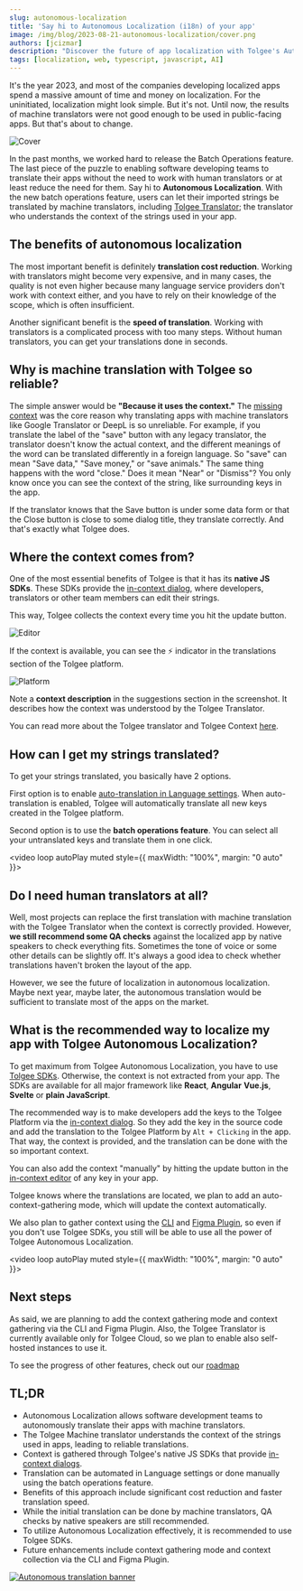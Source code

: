 ```yaml
---
slug: autonomous-localization
title: 'Say hi to Autonomous Localization (i18n) of your app'
image: /img/blog/2023-08-21-autonomous-localization/cover.png
authors: [jcizmar]
description: "Discover the future of app localization with Tolgee's Autonomous Localization. Our AI-powered translator understands context, providing reliable translations quickly and cost-effectively. Works seamlessly with major frameworks like React, Angular, Vue.js, Svelte, or JavaScript."
tags: [localization, web, typescript, javascript, AI]
---
```


It's the year 2023, and most of the companies developing localized apps spend a massive amount of time and money on
localization. For the uninitiated, localization might look simple. But it's not. Until now, the results of machine translators
were not good enough to be used in public-facing apps. But that's about to change.

![Cover](/img/blog/2023-08-21-autonomous-localization/cover.png)

<!--truncate-->

In the past months, we worked hard to release the Batch Operations feature. The last piece of the puzzle to enabling software
developing teams to translate their apps without the need to work with human translators or at least reduce the need
for them.
Say hi to **Autonomous Localization**. With the new batch operations feature, users can let their imported strings be
translated by machine translators, including [Tolgee Translator](/blog/tolgee-ai-translator); the translator who understands the context
of the strings used in your app.

## The benefits of autonomous localization

The most important benefit is definitely **translation cost reduction**. Working with translators might become very expensive, and in many cases, the quality is not even higher because many language service providers don't work with context either, and you have to rely on their knowledge of the scope, which is often insufficient.

Another significant benefit is the **speed of translation**. Working with translators is a complicated process with too many steps. Without
human translators, you can get your translations done in seconds.

## Why is machine translation with Tolgee so reliable?

The simple answer would be **"Because it uses the context."** The [missing context](/blog/context-gamechanger-localization)
was the core reason why translating apps with machine
translators like Google Translator or DeepL is so unreliable. For example, if you translate the label of the "save" button with any legacy
translator, the translator doesn't know the actual context, and the different meanings of the word can be translated
differently in a foreign language. So "save" can mean "Save data," "Save money," or "save animals." The same thing happens with the word "close."
Does it mean "Near" or "Dismiss"? You only know once you can see the context of the string, like surrounding keys in the app.

If the translator knows that the Save button is under some data form or that the Close button is close to some dialog title,
they translate correctly. And that's exactly what Tolgee does.

## Where the context comes from?

One of the most essential benefits of Tolgee is that it has its **native JS SDKs**.
These SDKs provide the [in-context dialog](/js-sdk/in-context),
where developers, translators or other team members can edit their strings.

This way, Tolgee collects the context every time you hit the update button.

![Editor](/img/blog/2023-08-21-autonomous-localization/editor.png)

If the context is available, you can see the ⚡ indicator in the translations section of the Tolgee platform.

![Platform](/img/blog/2023-08-21-autonomous-localization/platform.png)

Note a **context description** in the suggestions section in the screenshot.
It describes how the context was understood by the Tolgee Translator.

You can read more about the Tolgee translator and Tolgee Context [here](/blog/tolgee-ai-translator).

## How can I get my strings translated?

To get your strings translated, you basically have 2 options.

First option is to enable [auto-translation in Language settings](/blog/tolgee-ai-translator).
When auto-translation is enabled, Tolgee will automatically translate all new keys created in the Tolgee platform.

Second option is to use the **batch operations feature**. You can select all your untranslated keys and translate them in one click.

<video loop autoPlay muted style={{ maxWidth: "100%", margin: "0 auto" }}>

  <source src="/img/blog/2023-08-21-autonomous-localization/batch-video.webm"></source>
</video>

## Do I need human translators at all?

Well, most projects can replace the first translation with machine translation with the Tolgee Translator when the context is correctly provided.
However, **we still recommend some QA checks** against the localized app by native speakers to check everything fits. Sometimes the tone of voice or some other details can be slightly off. It's always a good idea to check whether translations haven't broken the layout of the app.

However, we see the future of localization in autonomous localization. Maybe next year, maybe later, the autonomous
translation would be sufficient to translate most of the apps on the market.

## What is the recommended way to localize my app with Tolgee Autonomous Localization?

To get maximum from Tolgee Autonomous Localization, you have to use [Tolgee SDKs](/js-sdk). Otherwise, the context is not extracted
from your app. The SDKs are available for all major framework like **React**, **Angular** **Vue.js**, **Svelte** or **plain JavaScript**.

The recommended way is to make developers add the keys to the Tolgee Platform via the [in-context dialog](/js-sdk/in-context).
So they add the key in the source code and add the translation to the Tolgee Platform by `Alt + Clicking` in the app.
That way, the context is provided, and the translation can be done with the so important context.

You can also add the context "manually" by hitting the update button in the [in-context editor](/js-sdk/in-context) of any key in your app.

Tolgee knows where the translations are located, we plan to add an auto-context-gathering mode, which will update the context automatically.

We also plan to gather context using the [CLI](/tolgee-cli) and [Figma Plugin](/integrations/figma), so even if you don't use Tolgee SDKs, you still will be
able to use all the power of Tolgee Autonomous Localization.

<video loop autoPlay muted style={{ maxWidth: "100%", margin: "0 auto" }}>

  <source src="/img/blog/2023-08-21-autonomous-localization/video.webm"></source>
</video>

## Next steps

As said, we are planning to add the context gathering mode and context gathering via the CLI and Figma Plugin. Also, the
Tolgee Translator is currently available only for Tolgee Cloud, so we plan to enable also self-hosted instances to use it.

To see the progress of other features, check out our [roadmap](https://tolgee.io/roadmap)

## TL;DR

- Autonomous Localization allows software development teams to autonomously translate their apps with machine translators.
- The Tolgee Machine translator understands the context of the strings used in apps, leading to reliable translations.
- Context is gathered through Tolgee's native JS SDKs that provide [in-context dialogs](/js-sdk/in-context).
- Translation can be automated in Language settings or done manually using the batch operations feature.
- Benefits of this approach include significant cost reduction and faster translation speed.
- While the initial translation can be done by machine translators, QA checks by native speakers are still recommended.
- To utilize Autonomous Localization effectively, it is recommended to use Tolgee SDKs.
- Future enhancements include context gathering mode and context collection via the CLI and Figma Plugin.

[![Autonomous translation banner](/img/blog/blog-banners/banner-autonomous.webp)](https://app.tolgee.io/sign_up)
